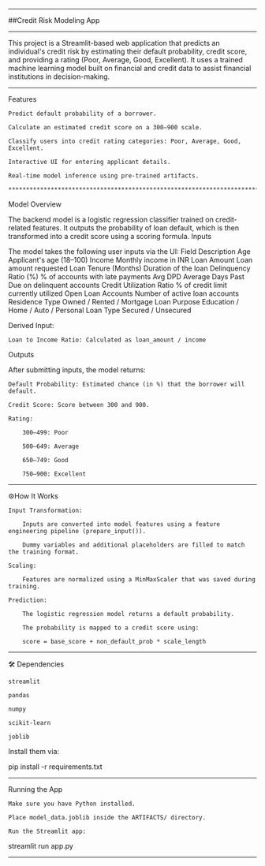 
************************************************************************************************************************************************************************************************************
##Credit Risk Modeling App
************************************************************************************************************************************************************************************************************

This project is a Streamlit-based web application that predicts an individual's credit risk by estimating their default probability, credit score, and providing a rating (Poor, Average, Good, Excellent). It uses a trained machine learning model built on financial and credit data to assist financial institutions in decision-making.

************************************************************************************************************************************************************************************************************
Features

    Predict default probability of a borrower.

    Calculate an estimated credit score on a 300–900 scale.

    Classify users into credit rating categories: Poor, Average, Good, Excellent.

    Interactive UI for entering applicant details.

    Real-time model inference using pre-trained artifacts.
    
    ************************************************************************************************************************************************************************************************************
Model Overview

The backend model is a logistic regression classifier trained on credit-related features. It outputs the probability of loan default, which is then transformed into a credit score using a scoring formula.
Inputs

The model takes the following user inputs via the UI:
Field	Description
Age	Applicant's age (18–100)
Income	Monthly income in INR
Loan Amount	Loan amount requested
Loan Tenure (Months)	Duration of the loan
Delinquency Ratio (%)	% of accounts with late payments
Avg DPD	Average Days Past Due on delinquent accounts
Credit Utilization Ratio	% of credit limit currently utilized
Open Loan Accounts	Number of active loan accounts
Residence Type	Owned / Rented / Mortgage
Loan Purpose	Education / Home / Auto / Personal
Loan Type	Secured / Unsecured

Derived Input:

    Loan to Income Ratio: Calculated as loan_amount / income

Outputs

After submitting inputs, the model returns:

    Default Probability: Estimated chance (in %) that the borrower will default.

    Credit Score: Score between 300 and 900.

    Rating:

        300–499: Poor

        500–649: Average

        650–749: Good

        750–900: Excellent

************************************************************************************************************************************************************************************************************
⚙How It Works

    Input Transformation:

        Inputs are converted into model features using a feature engineering pipeline (prepare_input()).

        Dummy variables and additional placeholders are filled to match the training format.

    Scaling:

        Features are normalized using a MinMaxScaler that was saved during training.

    Prediction:

        The logistic regression model returns a default probability.

        The probability is mapped to a credit score using:

        score = base_score + non_default_prob * scale_length

************************************************************************************************************************************************************************************************************
🛠 Dependencies

    streamlit

    pandas

    numpy

    scikit-learn

    joblib

Install them via:

pip install -r requirements.txt

************************************************************************************************************************************************************************************************************
Running the App

    Make sure you have Python installed.

    Place model_data.joblib inside the ARTIFACTS/ directory.

    Run the Streamlit app:

streamlit run app.py

************************************************************************************************************************************************************************************************************************************************************************************************************************************************************************************************************************
